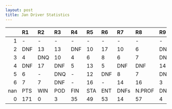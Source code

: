 ```yaml
---
layout: post 
title: Jan Driver Statistics
--- 
```


|     | R1   | R2   | R3   | R4   | R5   | R6   | R7   | R8     | R9   | R10   | R11   | R12   | Points   | Pos   |
|----:|:-----|:-----|:-----|:-----|:-----|:-----|:-----|:-------|:-----|:------|:------|:------|:---------|:------|
|   1 | -    | -    | -    | -    | -    | -    | -    | -      | -    | -     | -     | -     | nan      | nan   |
|   2 | DNF  | 13   | 13   | DNF  | 10   | 17   | 10   | 6      | DNF  | DNF   | 12    | DNF   | 8.0      | 21.0  |
|   3 | 4    | DNQ  | 10   | 4    | 6    | 8    | 6    | 7      | DNF  | DNF   | 9     | 7     | 60.0     | 6.0   |
|   4 | DNF  | 17   | DNF  | 5    | 13   | 5    | DNF  | DNF    | 14   | 7     | DNQ   | 9     | 24.0     | 12.0  |
|   5 | 6    | -    | DNQ  | -    | 12   | DNF  | 8    | 7      | DNF  | DNQ   | 3     | 3     | 55.0     | 10.0  |
|   6 | 7    | 7    | DNF  | -    | 16   | -    | 14   | 16     | 3    | nan   | nan   | nan   | 24.0     | 11.0  |
| nan | PTS  | WIN  | POD  | FIN  | STA  | ENT  | DNFs | N.PROF | DNQ  | %FIN  | PPR   | BST   | CHA      | RNK   |
|   0 | 171  | 0    | 3    | 35   | 49   | 53   | 14   | 57     | 4    | 71.43 | 3.23  | 3     | 0.0      | 13.0  |
